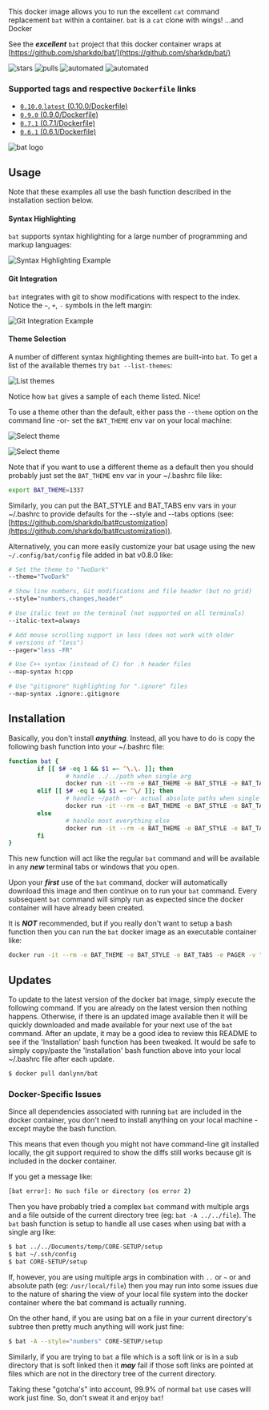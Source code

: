 This docker image allows you to run the excellent `cat` command replacement `bat` within a container.  `bat` is a `cat` clone with wings! ...and Docker

See the __*excellent*__ `bat` project that this docker container wraps at [https://github.com/sharkdp/bat/](https://github.com/sharkdp/bat/)

![stars](https://img.shields.io/docker/stars/danlynn/bat.svg) ![pulls](https://img.shields.io/docker/pulls/danlynn/bat.svg) ![automated](https://img.shields.io/docker/automated/danlynn/bat.svg) ![automated](https://img.shields.io/docker/build/danlynn/bat.svg)

### Supported tags and respective `Dockerfile` links

+ [`0.10.0`,`latest` (0.10.0/Dockerfile)](https://github.com/danlynn/bat/blob/0.10.0/Dockerfile)
+ [`0.9.0` (0.9.0/Dockerfile)](https://github.com/danlynn/bat/blob/0.9.0/Dockerfile)
+ [`0.7.1` (0.7.1/Dockerfile)](https://github.com/danlynn/bat/blob/0.7.1/Dockerfile)
+ [`0.6.1` (0.6.1/Dockerfile)](https://github.com/danlynn/bat/blob/0.6.1/Dockerfile)

![bat logo](https://raw.githubusercontent.com/danlynn/bat/master/README_assets/bat_logo_header.svg?sanitize=true)

## Usage

Note that these examples all use the bash function described in the installation section below.

#### Syntax Highlighting

`bat` supports syntax highlighting for a large number of programming and markup languages:

![Syntax Highlighting Example](https://raw.githubusercontent.com/danlynn/bat/master/README_assets/syntax_highlighting.png)

#### Git Integration

`bat` integrates with git to show modifications with respect to the index.  Notice the `~`, `+`, `-` symbols in the left margin:

![Git Integration Example](https://raw.githubusercontent.com/danlynn/bat/master/README_assets/git_integration.png)

#### Theme Selection

A number of different syntax highlighting themes are built-into `bat`.  To get a list of the available themes try `bat --list-themes`:

![List themes](https://raw.githubusercontent.com/danlynn/bat/master/README_assets/list_themes.png)

Notice how `bat` gives a sample of each theme listed. Nice!

To use a theme other than the default, either pass the `--theme` option on the command line -or- set the `BAT_THEME` env var on your local machine:

![Select theme](https://raw.githubusercontent.com/danlynn/bat/master/README_assets/select_theme1.png)

![Select theme](https://raw.githubusercontent.com/danlynn/bat/master/README_assets/select_theme2.png)

Note that if you want to use a different theme as a default then you should probably just set the `BAT_THEME` env var in your ~/.bashrc file like:

```bash
export BAT_THEME=1337
```

Similarly, you can put the BAT_STYLE and BAT_TABS env vars in your ~/.bashrc to provide defaults for the --style and --tabs options (see: [https://github.com/sharkdp/bat#customization](https://github.com/sharkdp/bat#customization)).

Alternatively, you can more easily customize your bat usage using the new `~/.config/bat/config` file added in bat v0.8.0 like:

```bash
# Set the theme to "TwoDark"
--theme="TwoDark"

# Show line numbers, Git modifications and file header (but no grid)
--style="numbers,changes,header"

# Use italic text on the terminal (not supported on all terminals)
--italic-text=always

# Add mouse scrolling support in less (does not work with older
# versions of "less")
--pager="less -FR"

# Use C++ syntax (instead of C) for .h header files
--map-syntax h:cpp

# Use "gitignore" highlighting for ".ignore" files
--map-syntax .ignore:.gitignore
```


## Installation

Basically, you don't install __*anything*__.  Instead, all you have to do is copy the following bash function into your ~/.bashrc file:

```bash
function bat {
        if [[ $# -eq 1 && $1 =~ ^\.\. ]]; then
                # handle ../../path when single arg
                docker run -it --rm -e BAT_THEME -e BAT_STYLE -e BAT_TABS -e PAGER -v "$HOME/.config/bat/config:/root/.config/bat/config" -v "$(cd "$(dirname "$1")"; pwd):/myapp" danlynn/bat $(basename "$1")
        elif [[ $# -eq 1 && $1 =~ ^\/ ]]; then
                # handle ~/path -or- actual absolute paths when single arg
                docker run -it --rm -e BAT_THEME -e BAT_STYLE -e BAT_TABS -e PAGER -v "$HOME/.config/bat/config:/root/.config/bat/config" -v "$(dirname "$1"):/myapp" danlynn/bat $(basename "$1")
        else
                # handle most everything else
                docker run -it --rm -e BAT_THEME -e BAT_STYLE -e BAT_TABS -e PAGER -v "$HOME/.config/bat/config:/root/.config/bat/config" -v "$(pwd):/myapp" danlynn/bat $@
        fi
}
```

This new function will act like the regular `bat` command and will be available in any __*new*__ terminal tabs or windows that you open.

Upon your __*first*__ use of the `bat` command, docker will automatically download this image and then continue on to run your `bat` command.  Every subsequent `bat` command will simply run as expected since the docker container will have already been created.

It is __*NOT*__ recommended, but if you really don't want to setup a bash function then you can run the `bat` docker image as an executable container like:

```bash
docker run -it --rm -e BAT_THEME -e BAT_STYLE -e BAT_TABS -e PAGER -v "$HOME/.config/bat/config:/root/.config/bat/config" -v "$(pwd):/myapp" danlynn/bat myFile.js
```

##  Updates

To update to the latest version of the docker bat image, simply execute the following command.  If you are already on the latest version then nothing happens.  Otherwise, if there is an updated image available then it will be quickly downloaded and made available for your next use of the `bat` command.  After an update, it may be a good idea to review this README to see if the 'Installation' bash function has been tweaked.  It would be safe to simply copy/paste the 'Installation' bash function above into your local ~/.bashrc file after each update.

```bash
$ docker pull danlynn/bat
```

### Docker-Specific Issues

Since all dependencies associated with running `bat` are included in the docker container, you don't need to install anything on your local machine - except maybe the bash function.

This means that even though you might not have command-line git installed locally, the git support required to show the diffs still works because git is included in the docker container.

If you get a message like:

```bash
[bat error]: No such file or directory (os error 2)
```

Then you have probably tried a complex `bat` command with multiple args and a file outside of the current directory tree (eg: `bat -A ../../file`).  The `bat` bash function is setup to handle all use cases when using bat with a single arg like:

```bash
$ bat ../../Documents/temp/CORE-SETUP/setup
$ bat ~/.ssh/config
$ bat CORE-SETUP/setup
```

If, however, you are using multiple args in combination with `..` or `~` or and absolute path (eg: `/usr/local/file`) then you may run into some issues due to the nature of sharing the view of your local file system into the docker container where the bat command is actually running.

On the other hand, if you are using bat on a file in your current directory's subtree then pretty much anything will work just fine:

```bash
$ bat -A --style="numbers" CORE-SETUP/setup
```

Similarly, if you are trying to `bat` a file which is a soft link or is in a sub directory that is soft linked then it __*may*__ fail if those soft links are pointed at files which are not in the directory tree of the current directory.

Taking these "gotcha's" into account, 99.9% of normal `bat` use cases will work just fine.  So, don't sweat it and enjoy `bat`!
